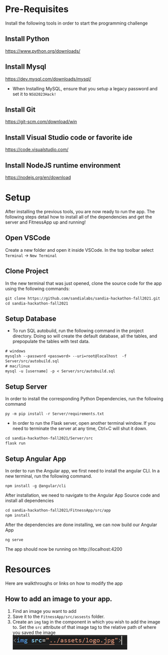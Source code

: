# Pre-Requisites
Install the following tools in order to start the programming challenge

## Install Python 
https://www.python.org/downloads/

## Install Mysql
https://dev.mysql.com/downloads/mysql/

- When Installing MySQL, ensure that you setup a legacy password and set it to `NSU2023Hack!`

## Install Git 
https://git-scm.com/download/win

## Install Visual Studio code or favorite ide
https://code.visualstudio.com/

## Install NodeJS runtime environment
https://nodejs.org/en/download

# Setup
After installing the previous tools, you are now ready to run the app. The following steps detail how to install all of the dependencies and get the server and FitnessApp up and running!

## Open VSCode
Create a new folder and open it inside VSCode. In the top toolbar select `Terminal` -> `New Terminal`

## Clone Project
In the new terminal that was just opened, clone the source code for the app using the following commands:
```
git clone https://github.com/sandialabs/sandia-hackathon-fall2021.git
cd sandia-hackathon-fall2021
```
## Setup Database
- To run SQL autobuild, run the following command in the project directory. Doing so will create the default database, all the tables, and prepopulate the tables with test data.
```
# windows
mysqlsh --password <password> --uri=root@localhost  -f Server/src/autobuild.sql
# mac/linux
mysql -u [username] -p < Server/src/autobuild.sql
```

## Setup Server
In order to install the corresponding Python Dependencies, run the following command
```
py -m pip install -r Server/requirements.txt
```
- In order to run the Flask server, open another terminal window. If you need to terminate the server at any time, Ctrl+C will shut it down. 
```
cd sandia-hackathon-fall2021/Server/src
flask run
```

## Setup Angular App
In order to run the Angular app, we first need to install the angular CLI. In a new terminal, run the following command.

```
npm install -g @angular/cli
```

After installation, we need to navigate to the Angular App Source code and install all dependencies
```
cd sandia-hackathon-fall2021/FitnessApp/src/app
npm install
```
After the dependencies are done installing, we can now build our Angular App
```
ng serve
```
The app should now be running on http://localhost:4200

# Resources
Here are walkthroughs or links on how to modify the app
## How to add an image to your app.
1. Find an image you want to add
2. Save it to the `FitnessApp/src/assests` folder.
3. Create an `img` tag in the component in which you wish to add the image to. Set the `src` attribute of that image tag to the relative path of where you saved the image ![Screenshot](resources/image1.png)